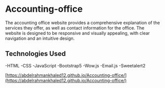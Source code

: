 # Accounting-office

The accounting office website provides a comprehensive explanation of the services they offer, as well as contact information for the office. The website is designed to be responsive and visually appealing, with clear navigation and an intuitive design.

## Technologies Used

-HTML
-CSS
-JavaScript
-Bootstrap5
-Wow.js
-Email.js
-Sweetalert2






[https://abdelrahmankhaled12.github.io/Accounting-office/](https://abdelrahmankhaled12.github.io/Accounting-office/)
